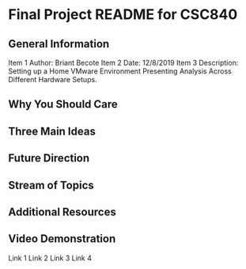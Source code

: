 # Final Project README for CSC840

## General Information
Item 1 Author: Briant Becote
Item 2 Date: 12/8/2019
Item 3 Description: Setting up a Home VMware Environment Presenting Analysis Across Different Hardware Setups.

## Why You Should Care

## Three Main Ideas

## Future Direction

## Stream of Topics

## Additional Resources

## Video Demonstration
Link 1
Link 2
Link 3
Link 4

